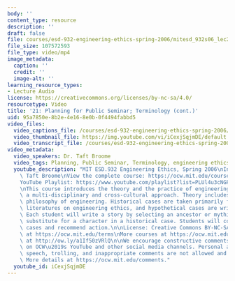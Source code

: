 ```yaml
---
body: ''
content_type: resource
description: ''
draft: false
file: courses/esd-932-engineering-ethics-spring-2006/mitesd_932s06_lec21_360p_16_9.mp4
file_size: 107572593
file_type: video/mp4
image_metadata:
  caption: ''
  credit: ''
  image-alt: ''
learning_resource_types:
- Lecture Audio
license: https://creativecommons.org/licenses/by-nc-sa/4.0/
resourcetype: Video
title: '21: Planning for Public Seminar; Terminology (cont.)'
uid: 95a7850e-8b2e-4e16-8e0b-0f4494fabbd5
video_files:
  video_captions_file: /courses/esd-932-engineering-ethics-spring-2006/1LUlU39cARbd8_GoBFv7tlBH6lxPrklf2_transcript.webvtt
  video_thumbnail_file: https://img.youtube.com/vi/iCexjSqjmDE/default.jpg
  video_transcript_file: /courses/esd-932-engineering-ethics-spring-2006/1LUlU39cARbd8_GoBFv7tlBH6lxPrklf2_transcript.pdf
video_metadata:
  video_speakers: Dr. Taft Broome
  video_tags: Planning, Public Seminar, Terminology, engineering ethics
  youtube_description: "MIT ESD.932 Engineering Ethics, Spring 2006\nInstructor: Dr.\
    \ Taft Broome\nView the complete course: https://ocw.mit.edu/courses/esd-932-engineering-ethics-spring-2006/\n\
    YouTube Playlist: https://www.youtube.com/playlist?list=PLUl4u3cNGP61YF5HCMnGUwJ8D-PNNs3OR\n\
    \nThis course introduces the theory and the practice of engineering ethics using\
    \ a multi-disciplinary and cross-cultural approach. Theory includes ethics and\
    \ philosophy of engineering. Historical cases are taken primarily from the scholarly\
    \ literatures on engineering ethics, and hypothetical cases are written by students.\
    \ Each student will write a story by selecting an ancestor or mythic hero as a\
    \ substitute for a character in a historical case. Students will compare these\
    \ cases and recommend action.\n\nLicense: Creative Commons BY-NC-SA\nMore information\
    \ at https://ocw.mit.edu/terms\nMore courses at https://ocw.mit.edu\nSupport OCW\
    \ at http://ow.ly/a1If50zVRlQ\n\nWe encourage constructive comments and discussion\
    \ on OCW\u2019s YouTube and other social media channels. Personal attacks, hate\
    \ speech, trolling, and inappropriate comments are not allowed and may be removed.\
    \ More details at https://ocw.mit.edu/comments."
  youtube_id: iCexjSqjmDE
---
```

